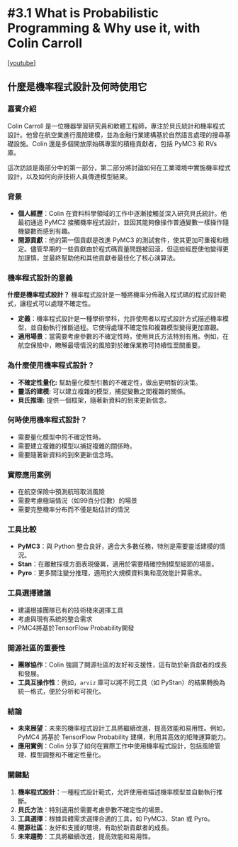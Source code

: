 # #3.1 What is Probabilistic Programming & Why use it, with Colin Carroll

\[[youtube](https://www.youtube.com/watch?v=segSmVx92jw)]

## **什麼是機率程式設計及何時使用它**

### **嘉賓介紹**

Colin Carroll 是一位機器學習研究員和軟體工程師，專注於貝氏統計和機率程式設計。他曾在航空業進行風險建模，並為金融行業建構基於自然語言處理的搜尋基礎設施。Colin 還是多個開放原始碼專案的積極貢獻者，包括 PyMC3 和 RVs 庫。

這次訪談是兩部分中的第一部分，第二部分將討論如何在工業環境中實施機率程式設計，以及如何向非技術人員傳達模型結果。

### **背景**

* **個人經歷**：Colin 在資料科學領域的工作中逐漸接觸並深入研究貝氏統計。他最初通過 PyMC2 接觸機率程式設計，並因其能夠像操作普通變數一樣操作隨機變數而感到有趣。
* **開源貢獻**：他的第一個貢獻是改進 PyMC3 的測試套件，使其更加可重複和穩定。儘管早期的一些貢獻由於程式碼質量問題被回滾，但這些經歷使他變得更加謹慎，並最終幫助他和其他貢獻者最佳化了核心演算法。

### **機率程式設計的意義**

**什麼是機率程式設計？** 機率程式設計是一種將機率分佈融入程式碼的程式設計範式，讓程式可以處理不確定性。

* **定義**：機率程式設計是一種學術學科，允許使用者以程式設計方式描述機率模型，並自動執行推斷過程。它使得處理不確定性和複雜模型變得更加直觀。
* **適用場景**：當需要考慮參數的不確定性時，使用貝氏方法特別有用。例如，在航空保險中，瞭解最壞情況的風險對於確保業務可持續性至關重要。

### **為什麼使用機率程式設計？**

* **不確定性量化:** 幫助量化模型引數的不確定性，做出更明智的決策。
* **靈活的建模:** 可以建立複雜的模型，捕捉變數之間複雜的關係。
* **貝氏推理:** 提供一個框架，隨著新資料的到來更新信念。

### **何時使用機率程式設計？**

* 需要量化模型中的不確定性時。
* 需要建立複雜的模型以捕捉複雜的關係時。
* 需要隨著新資料的到來更新信念時。

### 實際應用案例

* 在航空保險中預測航班取消風險
* 需要考慮極端情況（如99百分位數）的場景
* 需要完整機率分布而不僅是點估計的情況

### **工具比較**

* **PyMC3**：與 Python 整合良好，適合大多數任務，特別是需要靈活建模的情況。
* **Stan**：在離散採樣方面表現優異，適用於需要精確控制模型細節的場景。
* **Pyro**：更多關注變分推理，適用於大規模資料集和高效能計算需求。

### 工具選擇建議

* 建議根據團隊已有的技術棧來選擇工具
* 考慮與現有系統的整合需求
* PMC4將基於TensorFlow Probability開發

### **開源社區的重要性**

* **團隊協作**：Colin 強調了開源社區的友好和支援性，這有助於新貢獻者的成長和發展。
* **工具互操作性**：例如，`arviz` 庫可以將不同工具（如 PyStan）的結果轉換為統一格式，便於分析和可視化。

### **結論**

* **未來展望**：未來的機率程式設計工具將繼續改進，提高效能和易用性。例如，PyMC4 將基於 TensorFlow Probability 建構，利用其高效的矩陣運算能力。
* **應用實例**：Colin 分享了如何在實際工作中使用機率程式設計，包括風險管理、模型調整和不確定性量化。

### 關鍵點

1. **機率程式設計**：一種程式設計範式，允許使用者描述機率模型並自動執行推斷。
2. **貝氏方法**：特別適用於需要考慮參數不確定性的場景。
3. **工具選擇**：根據具體需求選擇合適的工具，如 PyMC3、Stan 或 Pyro。
4. **開源社區**：友好和支援的環境，有助於新貢獻者的成長。
5. **未來趨勢**：工具將繼續改進，提高效能和易用性。
